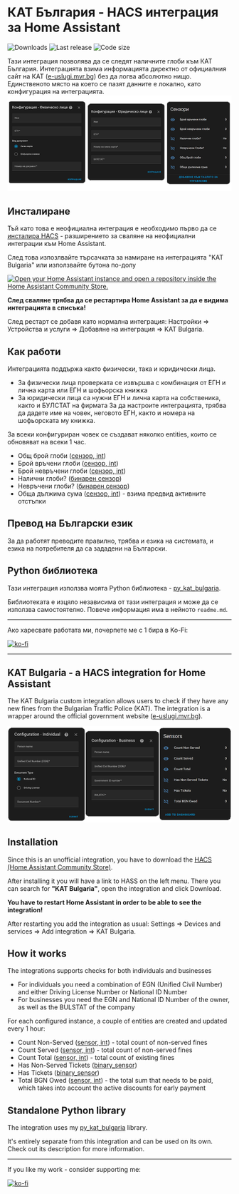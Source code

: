 # КАТ България - HACS интеграция за Home Assistant

![Downloads](https://img.shields.io/github/downloads/nedevski/hass_kat_bulgaria/latest/total?style=flat-square)
![Last release](https://img.shields.io/github/release-date/nedevski/hacs_kat_bulgaria?style=flat-square)
![Code size](https://img.shields.io/github/languages/code-size/nedevski/hacs_kat_bulgaria?style=flat-square)

<!-- ![Quality Gate](https://img.shields.io/sonar/quality_gate/Nedevski_hass_kat_bulgaria?server=https%3A%2F%2Fsonarcloud.io&style=flat-square) -->

Тази интеграция позволява да се следят наличните глоби към КАТ България. Интеграцията взима информацията директно от официалния сайт на КАТ ([e-uslugi.mvr.bg](https://e-uslugi.mvr.bg/services/kat-obligations)) без да логва абсолютно нищо. Единственото място на което се пазят данните е локално, като конфигурация на интеграцията.
![Config flow](https://raw.githubusercontent.com/Nedevski/hass_kat_bulgaria/main/images/screenshots-bg.png)

## Инсталиране

Тъй като това е неофициална интеграция е необходимо първо да се [инсталира HACS](https://hacs.xyz/docs/setup/download) - разширението за сваляне на неофициални интеграции към Home Assistant.

След това изпозлвайте търсачката за намиране на интеграцията "KAT Bulgaria" или използвайте бутона по-долу

[![Open your Home Assistant instance and open a repository inside the Home Assistant Community Store.](https://my.home-assistant.io/badges/hacs_repository.svg)](https://my.home-assistant.io/redirect/hacs_repository/?owner=Nedevski&repository=hass_kat_bulgaria&category=integration)

**След сваляне трябва да се рестартира Home Assistant за да е видима интеграцията в списъка!**

След рестарт се добавя като нормална интеграция: Настройки => Устройства и услуги => Добавяне на интеграция => KAT Bulgaria.

## Как работи

Интеграцията поддържа както физически, така и юридически лица.

- За физически лица проверката се извършва с комбинация от ЕГН и лична карта или ЕГН и шофьорска книжка
- За юридически лица са нужни ЕГН и лична карта на собственика, както и БУЛСТАТ на фирмата
  За да настроите интеграцията, трябва да дадете име на човек, неговото ЕГН, както и номера на шофьорската му книжка.

За всеки конфигуриран човек се създават няколко entities, които се обновяват на всеки 1 час.

- Общ брой глоби ([сензор, int](https://www.home-assistant.io/integrations/binary_sensor/))
- Брой връчени глоби ([сензор, int](https://www.home-assistant.io/integrations/binary_sensor/))
- Брой невръчени глоби ([сензор, int](https://www.home-assistant.io/integrations/binary_sensor/))
- Налични глоби? ([бинарен сензор](https://www.home-assistant.io/integrations/binary_sensor/))
- Невръчени глоби? ([бинарен сензор](https://www.home-assistant.io/integrations/binary_sensor/))
- Обща дължима сума ([сензор, int](https://www.home-assistant.io/integrations/binary_sensor/)) - взима предвид активните отстъпки

## Превод на Български език

За да работят преводите правилно, трябва и езика на системата, и езика на потребителя да са зададени на Български.

## Python библиотека

Тази интеграция използва моята Python библиотека - [py_kat_bulgaria](https://github.com/Nedevski/py_kat_bulgaria).

Библиотеката е изцяло независима от тази интеграция и може да се използва самостоятелно. Повече информация има в нейното `readme.md`.

---

Ако харесвате работата ми, почерпете ме с 1 бира в Ko-Fi:

[![ko-fi](https://ko-fi.com/img/githubbutton_sm.svg)](https://ko-fi.com/nedevski/tip)

---

## KAT Bulgaria - a HACS integration for Home Assistant

The KAT Bulgaria custom integration allows users to check if they have any new fines from the Bulgarian Traffic Police (KAT). The integration is a wrapper around the official government website ([e-uslugi.mvr.bg](https://e-uslugi.mvr.bg/services/kat-obligations)).

![Config flow](https://raw.githubusercontent.com/Nedevski/hass_kat_bulgaria/main/images/screenshots-en.png)

## Installation

Since this is an unofficial integration, you have to download the [HACS (Home Assistant Community Store)](https://hacs.xyz/docs/setup/download).

After installing it you will have a link to HASS on the left menu. There you can search for **"KAT Bulgaria"**, open the integration and click Download.

**You have to restart Home Assistant in order to be able to see the integration!**

After restarting you add the integration as usual: Settings => Devices and services => Add integration => KAT Bulgaria.

## How it works

The integrations supports checks for both individuals and businesses

- For individuals you need a combination of EGN (Unified Civil Number) and either Driving License Number or National ID Number
- For businesses you need the EGN and National ID Number of the owner, as well as the BULSTAT of the company

For each configured instance, a couple of entities are created and updated every 1 hour:

- Count Non-Served ([sensor, int](https://www.home-assistant.io/integrations/binary_sensor/)) - total count of non-served fines
- Count Served ([sensor, int](https://www.home-assistant.io/integrations/binary_sensor/)) - total count of non-served fines
- Count Total ([sensor, int](https://www.home-assistant.io/integrations/binary_sensor/)) - total count of existing fines
- Has Non-Served Tickets ([binary_sensor](https://www.home-assistant.io/integrations/binary_sensor/))
- Has Tickets ([binary_sensor](https://www.home-assistant.io/integrations/binary_sensor/))
- Total BGN Owed ([sensor, int](https://www.home-assistant.io/integrations/binary_sensor/)) - the total sum that needs to be paid, which takes into account the active discounts for early payment

## Standalone Python library

The integration uses my [py_kat_bulgaria](https://github.com/Nedevski/py_kat_bulgaria) library.

It's entirely separate from this integration and can be used on its own. Check out its description for more information.

---

If you like my work - consider supporting me:

[![ko-fi](https://ko-fi.com/img/githubbutton_sm.svg)](https://ko-fi.com/nedevski/tip)
